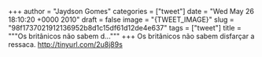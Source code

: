 
+++
author = "Jaydson Gomes"
categories = ["tweet"]
date = "Wed May 26 18:10:20 +0000 2010"
draft = false
image = "{TWEET_IMAGE}"
slug = "98f1737021912136952b8d1c15df61d12de4e637"
tags = ["tweet"]
title = """Os britânicos não sabem d..."""
+++
Os britânicos não sabem disfarçar a ressaca. http://tinyurl.com/2u8j89s
